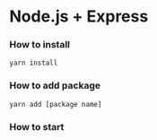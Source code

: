 # Node.js + Express

### How to install
`yarn install`

### How to add package
`yarn add [package name]`

### How to start